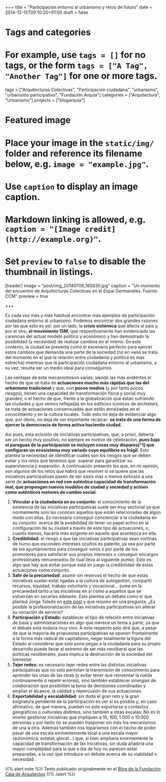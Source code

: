 +++
title = "Participación entorno al urbanismo y retos de futuro"
date = 2014-12-15T00:10:20+01:00
draft = false

# Tags and categories
# For example, use `tags = []` for no tags, or the form `tags = ["A Tag", "Another Tag"]` for one or more tags.
tags = ["Arquitecturas Colectivas", "Participación ciudadana", "urbanismo", "urbanismo participativo", "Fundación Arquia"]
categories = ["Arquitectura", "Urbanismo"]
projects = ["blogarquia"]

# Featured image
# Place your image in the `static/img/` folder and reference its filename below, e.g. `image = "example.jpg"`.
# Use `caption` to display an image caption.
#   Markdown linking is allowed, e.g. `caption = "[Image credit](http://example.org)"`.
# Set `preview` to `false` to disable the thumbnail in listings.
[header]
image = "post/img_20140708_165830.jpg"
caption = "Un momento del encuentro de Arquitecturas Colectivas en el Espai Germanetes. Fuente: CCM"
preview = true

+++

Es cada vez más y más habitual encontrar más ejemplos de participación ciudadana entorno al urbanismo. Podemos encontrar dos grandes razones por las que esto es así: por un lado, la <strong>crisis sistémica</strong> que afecta al país y, por el otro, <strong>el movimiento 15M</strong>; que respectivamente han evidenciado las carencias del actual modelo político y económico y han demostrado la posibilidad (y necesidad) de realizar cambios en el mismo. En este contexto, la ciudad se presenta como el escenario perfecto para ejercer estos cambios que demanda una parte de la sociedad (no en vano se trata del momento en el que la relación entre ciudadanía y política es más estrecha) mientras que la participación ciudadana entorno al urbanismo, a su vez, resulta ser un medio ideal para conseguirlos.</p>
<p>Las ventajas de este mecanismoson varias, siendo las más evidentes el hecho de que se trata de <strong>actuaciones mucho más rápidas que las del urbanismo tradicional </strong>y que, con <strong>pocos medios </strong>(y por tanto pocos riesgos), tienen una capacidad de transformación física y social muy grandes; o el hecho de que, frente a la globalización que están sufriendo las ciudades y que vemos reflejadas en los edificios icónicos de <em>archistars</em>, se trata de actuaciones consensuadas que están enraizadas en el conocimiento y en la cultura locales. Todo esto no deja de evidenciar algo que, por obvio, no deja de ser importante recalcar: <strong>se trata de una forma de ejercer la democracia de forma activa haciendo ciudad.</strong></p>
<p>Así pues, esta eclosión de iniciativas participativas, que, a priori, debería ser un hecho muy positivo, no siempre es motivo de celebración, <strong>pues bajo el paraguas de la participación se incluyen cosas muy dispares[^1] que configuran un ecosistema muy variado cuyo equilibrio es frágil</strong>. Esto plantea la necesidad de identificar cuales son los riesgos que se deben&nbsp; evitar y los retos que tenemos que&nbsp; superar para garantizar su supervivencia y expansión. A continuación presento los que, en mi opinión, son algunos de los retos que habrá que resolver si se quiere que las iniciativas participativas pasen de ser oasis más o menos exitosos a una serie de <strong>actuaciones en red con auténtica capacidad de transformación real, que propongan nuevos modelos de ciudad y sociedad y actúen como auténticos motores de cambio social</strong>:</p>
<ol><li><strong>Vincular a la ciudadanía en su conjunto:</strong> el conocimiento de la existencia de las iniciativas participativas suele ser muy sectorial ya que normalmente solo las conocen aquellos que están relacionadas de algún modo con ellas. Es necesario conseguir concienciar a la ciudadanía en su conjunto&nbsp; acerca de la posibilidad de tener un papel activo en la configuración de su ciudad a través de este tipo de actuaciones, o, cuanto menos, hacerla más exigente en aquello que acontezca en ella.</li>
<li><strong>Credibilidad:</strong> el riesgo a que las iniciativas participativas sean cortinas de humo que esconden intereses ocultos es patente, ya sea por parte de los ayuntamientos para conseguir votos o por parte de los promotores para satisfacer sus propios intereses o conseguir encargos profesionales remunerados (lo cual lleva al siguiente punto). Esto es algo que hay que evitar porque está en juego la credibilidad de estas actuaciones como conjunto.</li>
<li><strong>Salir de la precariedad</strong>: asumir sin reservas el hecho de que estas iniciativas suelan estar ligadas a la cultura de autogestión, compartir recursos, equidad, trabajo voluntario y vocacional… sume en la precariedad tanto a las iniciativas en sí como a aquellos que se esfuerzan en sacarlas adelante. Esto plantea un debate como el que planteó Jorge Toledo en <a href="http://blogfundacion.arquia.es/2014/07/la-paradoja-economica-del-arquitecto-activista/" class="ext" target="_blank">este post</a> y que resumo en una pregunta: ¿Es posible la profesionalización de las iniciativas participativas sin alterar su vocación de servicio?</li>
<li><strong>Participación y Estado:</strong> establecer el tipo de relación entre iniciativas de base y administraciones es algo que merece un tema a parte, ya que el debate está todavía muy vivo. A este respecto solo diré que, a pesar de que la mayoría de propuestas participativas se oponen frontalmente a la forma más radical de capitalismo, negar totalmente la figura del Estado al considerar que solo pone pegas a la ciudadanía para su propio desarrollo puede llevar al extremo de ser más neoliberal que las políticas neoliberales, pues implica la destrucción de la sociedad del bienestar.</li>
<li><strong>Tejer redes:</strong> es necesario tejer redes entre las distintas iniciativas participativas que no solo permitan la transmisión de conocimiento para aprender las unas de las otras (y evitar tener que reinventar la rueda continuamente o repetir errores), sino también establecer sinergias de colaboración que posibiliten la toma de decisiones coordinadas y ampliar el alcance, la calidad y repercusión de sus actuaciones.</li>
<li><strong>Exportabilidad y escalabilidad</strong>: sin duda el gran reto y la gran asignatura pendiente de la participación es ver si es posible y, en caso afirmativo, de qué manera, pueden no solo exportarse a contextos geográficos o culturales distintos, sino también a otras escalas: No es lo mismo gestionar iniciativas que impliquen a 10, 100, 1.000 o 10.000 personas y por tanto no se pueden trasponer sin más los mecanismos de una a otra. Además también nos toparíamos con el hecho de poder pasar de una escala eminentemente local a una escala mayor (autonómica, estatal, glocal…) que, si bien ampliaría enormemente la capacidad de transformación de las iniciativas, sin duda añadiría una mayor complejidad para la que a día de hoy no parecen estar preparadas, a la vez que introduce un debate acerca de su viabilidad o necesidad&nbsp;.</li>
</ol>
{{% alert note %}}
Texto publicado originalmente en el <a href="http://blogfundacion.arquia.es/2014/09/participacion-entorno-al-urbanismo-y-retos-de-futuro/" class="ext" target="_blank">Blog de la Fundación Caja de Arquitectos</a>
{{% /alert %}}

[^1]: Bajo el paraguas de la participación suelen incluirse cosas como comunes urbanos, referendums o consultas, okupaciones, talleres, emprendizaje social… que tienen poco que ver en cuanto a metodologías, relación con las administraciones, objetivos… Resulta, pues, necesario distinguir claramente entre unos y otros.

